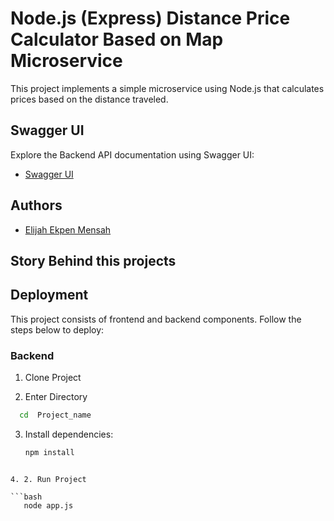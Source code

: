 # Node.js (Express) Distance Price Calculator Based on Map Microservice

This project implements a simple microservice using Node.js that calculates prices based on the distance traveled.

## Swagger UI

Explore the Backend API documentation using Swagger UI:

- [Swagger UI](http://localhost:3000/api-docs/)

## Authors

- [Elijah Ekpen Mensah](https://github.com/Elijah-apps/Nodejs-React-Distance-Price-Calculator-Based-On-Map-Microservice/tree/main)

## Story Behind this projects






## Deployment

This project consists of frontend and backend components. Follow the steps below to deploy:

### Backend

1. Clone Project

2. Enter Directory 

 ```bash
   cd  Project_name
```

3. Install dependencies:

   ```bash
   npm install
```

4. 2. Run Project

```bash
   node app.js
```